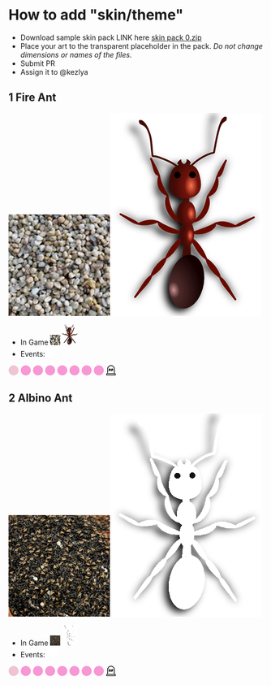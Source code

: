 # How to add "skin/theme"
- Download sample skin pack LINK here [skin pack 0.zip](./0.zip)
- Place your art to the transparent placeholder in the pack. *Do not change dimensions or names of the files.*
- Submit PR
- Assign it to @kezlya

## 1 Fire Ant

<img src="./1/hiveBig.png"><img src="./1/antBig.png">
- In Game <img src="./1/hive.png"> <img src="./1/ant.png">
- Events: <img src="./1/birth.png">
<img src="./1/noaction.png">
<img src="./1/slow.png">
<img src="./1/badmove.png">
<img src="./1/badload.png">
<img src="./1/badunload.png">
<img src="./1/badeat.png">
<img src="./1/collision.png">
<img src="./1/error.png">
<img src="./1/death.png">


## 2 Albino Ant

<img src="./2/hiveBig.png"><img src="./2/antBig.png">
- In Game <img src="./2/hive.png"> <img src="./2/ant.png">
- Events: <img src="./2/birth.png">
<img src="./2/noaction.png">
<img src="./2/slow.png">
<img src="./2/badmove.png">
<img src="./2/badload.png">
<img src="./2/badunload.png">
<img src="./2/badeat.png">
<img src="./2/collision.png">
<img src="./2/error.png">
<img src="./2/death.png">
